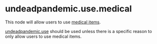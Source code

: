 # undeadpandemic.use.medical

This node will allow users to use [medical items](broken-reference).

[undeadpandemic.use](./) should be used unless there is a specific reason to only allow users to use medical items.
